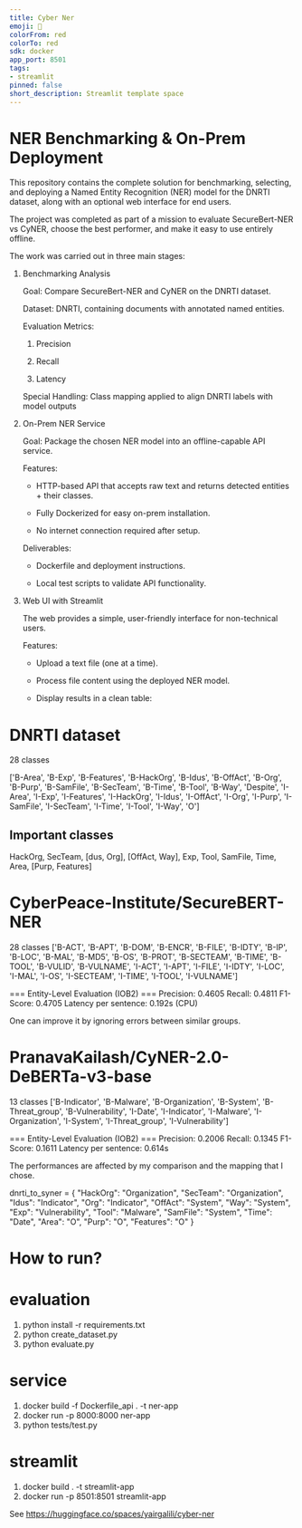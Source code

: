 ```yaml
---
title: Cyber Ner
emoji: 🚀
colorFrom: red
colorTo: red
sdk: docker
app_port: 8501
tags:
- streamlit
pinned: false
short_description: Streamlit template space
---
```


# NER Benchmarking & On-Prem Deployment

This repository contains the complete solution for benchmarking, selecting, and deploying a Named Entity Recognition (NER) model for the DNRTI dataset, along with an optional web interface for end users.

The project was completed as part of a mission to evaluate SecureBert-NER vs CyNER, choose the best performer, and make it easy to use entirely offline.

The work was carried out in three main stages:

1) Benchmarking Analysis

    Goal: Compare SecureBert-NER and CyNER on the DNRTI dataset.

    Dataset: DNRTI, containing documents with annotated named entities.

    Evaluation Metrics:

    1) Precision

    2) Recall

    3) Latency

    Special Handling: Class mapping applied to align DNRTI labels with model outputs

2) On-Prem NER Service

    Goal: Package the chosen NER model into an offline-capable API service.

    Features:

     - HTTP-based API that accepts raw text and returns detected entities + their classes.

    - Fully Dockerized for easy on-prem installation.

    - No internet connection required after setup.

    Deliverables:

     - Dockerfile and deployment instructions.

     - Local test scripts to validate API functionality.

3) Web UI with Streamlit

    The web provides a simple, user-friendly interface for non-technical users.

    Features:

     - Upload a text file (one at a time).

     - Process file content using the deployed NER model.

     - Display results in a clean table:


# DNRTI dataset
28 classes

['B-Area', 'B-Exp', 'B-Features', 'B-HackOrg', 'B-Idus', 'B-OffAct', 'B-Org', 'B-Purp', 'B-SamFile', 'B-SecTeam', 'B-Time', 'B-Tool', 'B-Way', 'Despite', 'I-Area', 'I-Exp', 'I-Features', 'I-HackOrg', 'I-Idus', 'I-OffAct', 'I-Org', 'I-Purp', 'I-SamFile', 'I-SecTeam', 'I-Time', 'I-Tool', 'I-Way', 'O']
## Important classes
HackOrg, SecTeam, [dus, Org], [OffAct, Way], Exp, Tool, SamFile, Time, Area, [Purp, Features]

# CyberPeace-Institute/SecureBERT-NER
28 classes
['B-ACT', 'B-APT', 'B-DOM', 'B-ENCR', 'B-FILE', 'B-IDTY', 'B-IP', 'B-LOC', 'B-MAL', 'B-MD5', 'B-OS', 'B-PROT', 'B-SECTEAM', 'B-TIME', 'B-TOOL', 'B-VULID', 'B-VULNAME', 'I-ACT', 'I-APT', 'I-FILE', 'I-IDTY', 'I-LOC', 'I-MAL', 'I-OS', 'I-SECTEAM', 'I-TIME', 'I-TOOL', 'I-VULNAME']


=== Entity-Level Evaluation (IOB2) ===
Precision: 0.4605
Recall:    0.4811
F1-Score:  0.4705
Latency per sentence: 0.192s (CPU)

One can improve it by ignoring errors between similar groups.


# PranavaKailash/CyNER-2.0-DeBERTa-v3-base 
13 classes
['B-Indicator', 'B-Malware', 'B-Organization', 'B-System', 'B-Threat_group', 'B-Vulnerability', 'I-Date', 'I-Indicator', 'I-Malware', 'I-Organization', 'I-System', 'I-Threat_group', 'I-Vulnerability']


=== Entity-Level Evaluation (IOB2) ===
Precision: 0.2006
Recall:    0.1345
F1-Score:  0.1611
Latency per sentence: 0.614s

The performances are affected by my comparison and the mapping that I chose.

dnrti_to_syner = {
    "HackOrg": "Organization",
    "SecTeam": "Organization",
    "Idus": "Indicator",
    "Org": "Indicator",
    "OffAct": "System", 
    "Way": "System", 
    "Exp": "Vulnerability", 
    "Tool": "Malware",
    "SamFile": "System",
    "Time": "Date",
    "Area": "O",
    "Purp": "O",
    "Features": "O"
}


# How to run?
# evaluation
1) python install -r requirements.txt
2) python create_dataset.py
3) python evaluate.py

# service
1) docker build  -f Dockerfile_api . -t ner-app
2) docker run -p 8000:8000 ner-app
3) python tests/test.py

# streamlit
1) docker build . -t streamlit-app
2) docker run -p 8501:8501 streamlit-app

See https://huggingface.co/spaces/yairgalili/cyber-ner